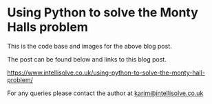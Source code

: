 # Using Python to solve the Monty Halls problem

This is the code base and images for the above blog post. 

The post can be found below and links to this blog post. 

https://www.intellisolve.co.uk/using-python-to-solve-the-monty-hall-problem/

For any queries please contact the author at karim@intellisolve.co.uk
